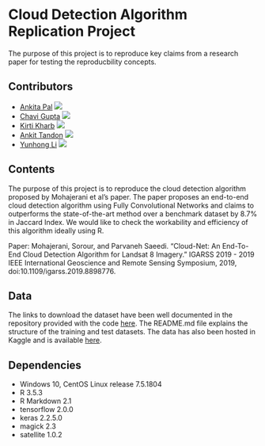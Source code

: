# Cloud Detection Algorithm Replication Project

The purpose of this project is to reproduce key claims from a research paper for testing the reproducbility concepts.

## Contributors

- [Ankita Pal](https://github.com/ankitapal189) [![](https://orcid.org/sites/default/files/images/orcid_16x16.png)](https://orcid.org/0000-0001-8411-968X)
- [Chavi Gupta](https://github.com/chavi-g) [![](https://orcid.org/sites/default/files/images/orcid_16x16.png)](https://orcid.org/0000-0003-3884-8456)
- [Kirti Kharb](https://github.com/KirtiKharb) [![](https://orcid.org/sites/default/files/images/orcid_16x16.png)](https://orcid.org/0000-0002-5066-8549)
- [Ankit Tandon](https://github.com/ankittandon) [![](https://orcid.org/sites/default/files/images/orcid_16x16.png)](https://orcid.org/0000-0001-6319-7670)
- [Yunhong Li](https://github.com/mabelli)  [![](https://orcid.org/sites/default/files/images/orcid_16x16.png)](https://orcid.org/0000-0002-0249-3975)

## Contents

The purpose of this project is to reproduce the cloud detection algorithm proposed by Mohajerani et al’s paper. The paper proposes an end-to-end cloud detection algorithm using Fully Convolutional Networks and claims to outperforms the state-of-the-art method over a benchmark dataset by 8.7% in Jaccard Index. We would like to check the workability and efficiency of this algorithm ideally using R. 

Paper:
Mohajerani, Sorour, and Parvaneh Saeedi. “Cloud-Net: An End-To-End Cloud Detection Algorithm for Landsat 8 Imagery.” IGARSS 2019 - 2019 IEEE International Geoscience and Remote Sensing Symposium, 2019, doi:10.1109/igarss.2019.8898776.


## Data
The links to download the dataset have been well documented in the repository provided with the code [here](https://github.com/SorourMo/38-Cloud-A-Cloud-Segmentation-Dataset/blob/master/README.md). The README.md file explains the structure of the training and test datasets. The data has also been hosted in Kaggle and is available [here](https://www.kaggle.com/sorour/38cloud-cloud-segmentation-in-satellite-images).

## Dependencies
- Windows 10, CentOS Linux release 7.5.1804
- R 3.5.3
- R Markdown 2.1
- tensorflow 2.0.0
- keras 2.2.5.0
- magick 2.3
- satellite 1.0.2

